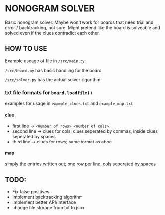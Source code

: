# NONOGRAM SOLVER 

Basic nonogram solver. Maybe won't work for boards that need trial and error / backtracking, not sure. Might pretend like the board is solveable and solved even if the clues contradict each other. 

## HOW TO USE

Example useage of file in `/src/main.py`. 

`/src/board.py` has basic handling for the board

`/src/solver.py` has the actual solver algorithm.

### txt file formats for `board.loadfile()`

examples for usage in `example_clues.txt` and `example_map.txt`

#### clue

- first line -> `<number of rows> <number of cols>`
- second line -> clues for cols; clues seperated by commas, inside clues seperated by spaces
- third line -> clues for rows; same format as aboe

#### map

simply the entries written out; one row per line, cols seperated by spaces

## TODO:
- Fix false positives
- Implement backtracking algorithm
- Implement better API/Interface
- change file storage from txt to json

